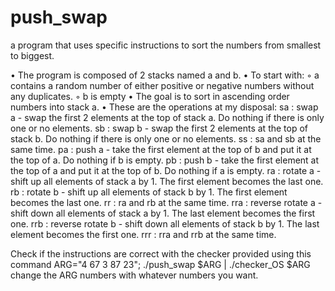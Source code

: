 # push_swap
a program that uses specific instructions to sort the numbers from smallest to biggest.

• The program is composed of 2 stacks named a and b.
• To start with:
◦ a contains a random number of either positive or negative numbers without
any duplicates.
◦ b is empty
• The goal is to sort in ascending order numbers into stack a.
• These are the operations at my disposal:
sa : swap a - swap the first 2 elements at the top of stack a. Do nothing if there
is only one or no elements.
sb : swap b - swap the first 2 elements at the top of stack b. Do nothing if there
is only one or no elements.
ss : sa and sb at the same time.
pa : push a - take the first element at the top of b and put it at the top of a. Do
nothing if b is empty.
pb : push b - take the first element at the top of a and put it at the top of b. Do
nothing if a is empty.
ra : rotate a - shift up all elements of stack a by 1. The first element becomes
the last one.
rb : rotate b - shift up all elements of stack b by 1. The first element becomes
the last one.
rr : ra and rb at the same time.
rra : reverse rotate a - shift down all elements of stack a by 1. The last element
becomes the first one.
rrb : reverse rotate b - shift down all elements of stack b by 1. The last element
becomes the first one.
rrr : rra and rrb at the same time.


Check if the instructions are correct with the checker provided using this command
ARG="4 67 3 87 23"; ./push_swap $ARG | ./checker_OS $ARG
change the ARG numbers with whatever numbers you want.
